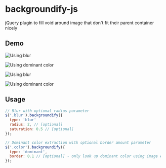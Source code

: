 # backgroundify-js

jQuery plugin to fill void around image that don't fit their parent container
nicely

## Demo

![Using blur](http://yuriyromadin.github.io/backgroundify-js/example1.png)

![Using dominant color](http://yuriyromadin.github.io/backgroundify-js/example2.png)

![Using blur](http://yuriyromadin.github.io/backgroundify-js/example3.png)

![Using dominant color](http://yuriyromadin.github.io/backgroundify-js/example4.png)

## Usage

```javascript
// Blur with optional radius parameter
$('.blur').backgroundify({
  type: 'blur'
  radius: 2, // [optional]
  saturation: 0.5 // [optional]
});

// Dominant color extraction with optional border amount parameter
$('.color').backgroundify({
  type: 'dominant',
  border: 0.1 // [optional] - only look up dominant color using image edge, i.e. 10% edge
});
```
